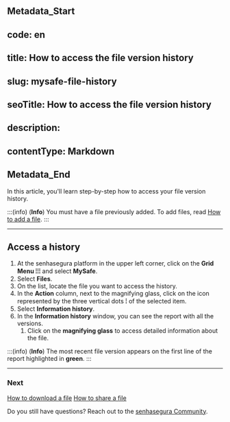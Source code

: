 ## Metadata_Start 
## code: en
## title: How to access the file version history 
## slug: mysafe-file-history 
## seoTitle: How to access the file version history 
## description:  
## contentType: Markdown 
## Metadata_End
In this article, you'll learn step-by-step how to access your file version history.

:::(info) (**Info**)
You must have a file previously added. To add files, read [How to add a file](/v3-32/docs/mysafe-files-add).
:::
***
## Access a history

1. At the senhasegura platform in the upper left corner, click on the **Grid Menu ⁝⁝⁝** and select **MySafe**.
2. Select **Files**. 
3. On the list, locate the file you want to access the history.
4. In the **Action** column, next to the magnifying glass, click on the icon represented by the three vertical dots **⁝** of the selected item.
5. Select **Information history**.
6. In the **Information history** window, you can see the report with all the versions.
    1. Click on the **magnifying glass** to access detailed information about the file.

:::(info) (**Info**)
The most recent file version appears on the first line of the report highlighted in **green**.
:::
***
### Next
[How to download a file](/v3-32/docs/mysafe-file-download)
[How to share a file](/v3-32/docs/mysafe-file-share)

 Do you still have questions? Reach out to the [senhasegura Community](https://community.senhasegura.io/).
